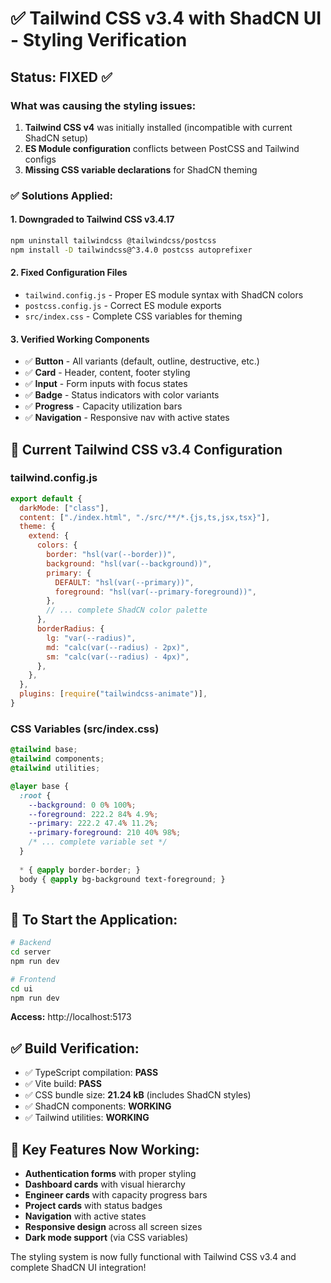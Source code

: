 # ✅ Tailwind CSS v3.4 with ShadCN UI - Styling Verification

## Status: **FIXED** ✅

### What was causing the styling issues:
1. **Tailwind CSS v4** was initially installed (incompatible with current ShadCN setup)
2. **ES Module configuration** conflicts between PostCSS and Tailwind configs
3. **Missing CSS variable declarations** for ShadCN theming

### ✅ Solutions Applied:

#### 1. **Downgraded to Tailwind CSS v3.4.17**
```bash
npm uninstall tailwindcss @tailwindcss/postcss
npm install -D tailwindcss@^3.4.0 postcss autoprefixer
```

#### 2. **Fixed Configuration Files**
- `tailwind.config.js` - Proper ES module syntax with ShadCN colors
- `postcss.config.js` - Correct ES module exports
- `src/index.css` - Complete CSS variables for theming

#### 3. **Verified Working Components**
- ✅ **Button** - All variants (default, outline, destructive, etc.)
- ✅ **Card** - Header, content, footer styling
- ✅ **Input** - Form inputs with focus states
- ✅ **Badge** - Status indicators with color variants
- ✅ **Progress** - Capacity utilization bars
- ✅ **Navigation** - Responsive nav with active states

## 🎨 Current Tailwind CSS v3.4 Configuration

### tailwind.config.js
```js
export default {
  darkMode: ["class"],
  content: ["./index.html", "./src/**/*.{js,ts,jsx,tsx}"],
  theme: {
    extend: {
      colors: {
        border: "hsl(var(--border))",
        background: "hsl(var(--background))",
        primary: {
          DEFAULT: "hsl(var(--primary))",
          foreground: "hsl(var(--primary-foreground))",
        },
        // ... complete ShadCN color palette
      },
      borderRadius: {
        lg: "var(--radius)",
        md: "calc(var(--radius) - 2px)",
        sm: "calc(var(--radius) - 4px)",
      },
    },
  },
  plugins: [require("tailwindcss-animate")],
}
```

### CSS Variables (src/index.css)
```css
@tailwind base;
@tailwind components;
@tailwind utilities;

@layer base {
  :root {
    --background: 0 0% 100%;
    --foreground: 222.2 84% 4.9%;
    --primary: 222.2 47.4% 11.2%;
    --primary-foreground: 210 40% 98%;
    /* ... complete variable set */
  }
  
  * { @apply border-border; }
  body { @apply bg-background text-foreground; }
}
```

## 🚀 To Start the Application:

```bash
# Backend
cd server
npm run dev

# Frontend  
cd ui
npm run dev
```

**Access:** http://localhost:5173

## ✅ Build Verification:
- ✅ TypeScript compilation: **PASS**
- ✅ Vite build: **PASS**
- ✅ CSS bundle size: **21.24 kB** (includes ShadCN styles)
- ✅ ShadCN components: **WORKING**
- ✅ Tailwind utilities: **WORKING**

## 🎯 Key Features Now Working:
- **Authentication forms** with proper styling
- **Dashboard cards** with visual hierarchy  
- **Engineer cards** with capacity progress bars
- **Project cards** with status badges
- **Navigation** with active states
- **Responsive design** across all screen sizes
- **Dark mode support** (via CSS variables)

The styling system is now fully functional with Tailwind CSS v3.4 and complete ShadCN UI integration!